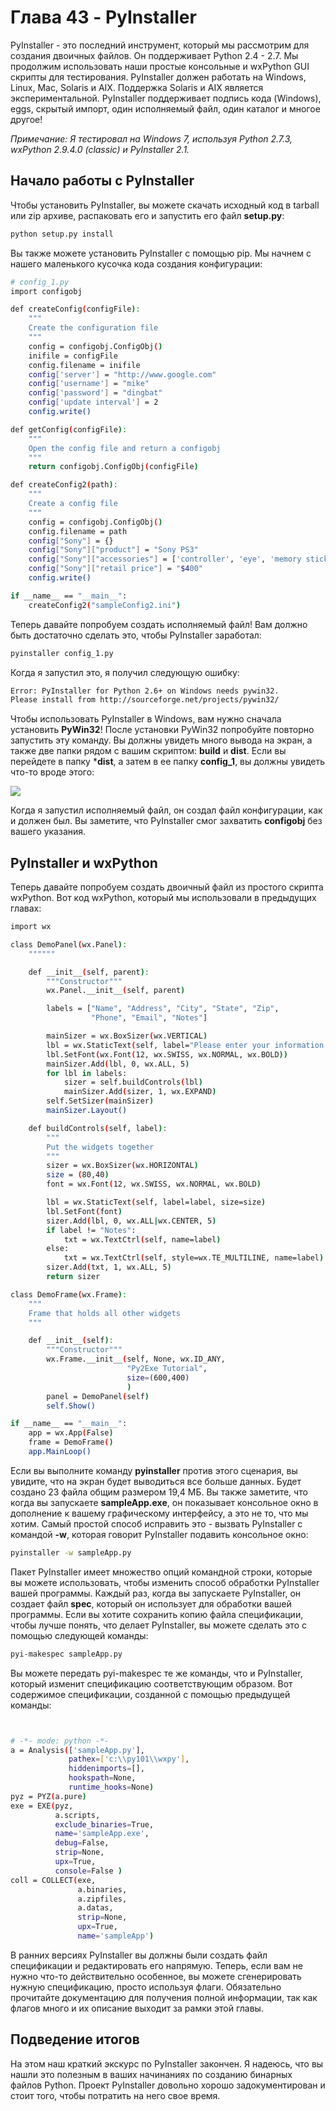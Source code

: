 # Глава 43 - PyInstaller

PyInstaller - это последний инструмент, который мы рассмотрим для создания двоичных файлов. Он поддерживает Python 2.4 - 2.7. Мы продолжим использовать наши простые консольные и wxPython GUI скрипты для тестирования. PyInstaller должен работать на Windows, Linux, Mac, Solaris и AIX. Поддержка Solaris и AIX является экспериментальной. PyInstaller поддерживает подпись кода (Windows), eggs, скрытый импорт, один исполняемый файл, один каталог и многое другое!

*Примечание: Я тестировал на Windows 7, используя Python 2.7.3, wxPython 2.9.4.0 (classic) и PyInstaller 2.1.*

## Начало работы с PyInstaller

Чтобы установить PyInstaller, вы можете скачать исходный код в tarball или zip архиве, распаковать его и запустить его файл **setup.py**:

```sh
python setup.py install
```

Вы также можете установить PyInstaller с помощью pip. Мы начнем с нашего маленького кусочка кода создания конфигурации:

```sh
# config_1.py
import configobj

def createConfig(configFile):
    """
    Create the configuration file
    """
    config = configobj.ConfigObj()
    inifile = configFile
    config.filename = inifile
    config['server'] = "http://www.google.com"
    config['username'] = "mike"
    config['password'] = "dingbat"
    config['update interval'] = 2
    config.write()

def getConfig(configFile):
    """
    Open the config file and return a configobj
    """
    return configobj.ConfigObj(configFile)

def createConfig2(path):
    """
    Create a config file
    """
    config = configobj.ConfigObj()
    config.filename = path
    config["Sony"] = {}
    config["Sony"]["product"] = "Sony PS3"
    config["Sony"]["accessories"] = ['controller', 'eye', 'memory stick']
    config["Sony"]["retail price"] = "$400"
    config.write()

if __name__ == "__main__":
    createConfig2("sampleConfig2.ini")
```

Теперь давайте попробуем создать исполняемый файл! Вам должно быть достаточно сделать это, чтобы PyInstaller заработал:

```sh
pyinstaller config_1.py
```

Когда я запустил это, я получил следующую ошибку:

```sh
Error: PyInstaller for Python 2.6+ on Windows needs pywin32.
Please install from http://sourceforge.net/projects/pywin32/
```

Чтобы использовать PyInstaller в Windows, вам нужно сначала установить **PyWin32**! После установки PyWin32 попробуйте повторно запустить эту команду. Вы должны увидеть много вывода на экран, а также две папки рядом с вашим скриптом: **build** и **dist**. Если вы перейдете в папку ***dist**, а затем в ее папку **config_1**, вы должны увидеть что-то вроде этого:

![](pyinstaller.jpg)

Когда я запустил исполняемый файл, он создал файл конфигурации, как и должен был. Вы заметите, что PyInstaller смог захватить **configobj** без вашего указания.

## PyInstaller и wxPython

Теперь давайте попробуем создать двоичный файл из простого скрипта wxPython. Вот код wxPython, который мы использовали в предыдущих главах:

```sh
import wx

class DemoPanel(wx.Panel):
    """"""

    def __init__(self, parent):
        """Constructor"""
        wx.Panel.__init__(self, parent)

        labels = ["Name", "Address", "City", "State", "Zip",
                  "Phone", "Email", "Notes"]

        mainSizer = wx.BoxSizer(wx.VERTICAL)
        lbl = wx.StaticText(self, label="Please enter your information here:")
        lbl.SetFont(wx.Font(12, wx.SWISS, wx.NORMAL, wx.BOLD))
        mainSizer.Add(lbl, 0, wx.ALL, 5)
        for lbl in labels:
            sizer = self.buildControls(lbl)
            mainSizer.Add(sizer, 1, wx.EXPAND)
        self.SetSizer(mainSizer)
        mainSizer.Layout()

    def buildControls(self, label):
        """
        Put the widgets together
        """
        sizer = wx.BoxSizer(wx.HORIZONTAL)
        size = (80,40)
        font = wx.Font(12, wx.SWISS, wx.NORMAL, wx.BOLD)

        lbl = wx.StaticText(self, label=label, size=size)
        lbl.SetFont(font)
        sizer.Add(lbl, 0, wx.ALL|wx.CENTER, 5)
        if label != "Notes":
            txt = wx.TextCtrl(self, name=label)
        else:
            txt = wx.TextCtrl(self, style=wx.TE_MULTILINE, name=label)
        sizer.Add(txt, 1, wx.ALL, 5)
        return sizer

class DemoFrame(wx.Frame):
    """
    Frame that holds all other widgets
    """

    def __init__(self):
        """Constructor"""
        wx.Frame.__init__(self, None, wx.ID_ANY,
                          "Py2Exe Tutorial",
                          size=(600,400)
                          )
        panel = DemoPanel(self)
        self.Show()

if __name__ == "__main__":
    app = wx.App(False)
    frame = DemoFrame()
    app.MainLoop()
```

Если вы выполните команду **pyinstaller** против этого сценария, вы увидите, что на экран будет выводиться все больше данных. Будет создано 23 файла общим размером 19,4 МБ. Вы также заметите, что когда вы запускаете **sampleApp.exe**, он показывает консольное окно в дополнение к вашему графическому интерфейсу, а это не то, что мы хотим. Самый простой способ исправить это - вызвать PyInstaller с командой **-w**, которая говорит PyInstaller подавить консольное окно:

```sh
pyinstaller -w sampleApp.py
```

Пакет PyInstaller имеет множество опций командной строки, которые вы можете использовать, чтобы изменить способ обработки PyInstaller вашей программы. Каждый раз, когда вы запускаете PyInstaller, он создает файл **spec**, который он использует для обработки вашей программы. Если вы хотите сохранить копию файла спецификации, чтобы лучше понять, что делает PyInstaller, вы можете сделать это с помощью следующей команды:

```sh
pyi-makespec sampleApp.py
```

Вы можете передать pyi-makespec те же команды, что и PyInstaller, который изменит спецификацию соответствующим образом. Вот содержимое спецификации, созданной с помощью предыдущей команды:

```sh


# -*- mode: python -*-
a = Analysis(['sampleApp.py'],
             pathex=['c:\\py101\\wxpy'],
             hiddenimports=[],
             hookspath=None,
             runtime_hooks=None)
pyz = PYZ(a.pure)
exe = EXE(pyz,
          a.scripts,
          exclude_binaries=True,
          name='sampleApp.exe',
          debug=False,
          strip=None,
          upx=True,
          console=False )
coll = COLLECT(exe,
               a.binaries,
               a.zipfiles,
               a.datas,
               strip=None,
               upx=True,
               name='sampleApp')


```

В ранних версиях PyInstaller вы должны были создать файл спецификации и редактировать его напрямую. Теперь, если вам не нужно что-то действительно особенное, вы можете сгенерировать нужную спецификацию, просто используя флаги. Обязательно прочитайте документацию для получения полной информации, так как флагов много и их описание выходит за рамки этой главы.

## Подведение итогов

На этом наш краткий экскурс по PyInstaller закончен. Я надеюсь, что вы нашли это полезным в ваших начинаниях по созданию бинарных файлов Python. Проект PyInstaller довольно хорошо задокументирован и стоит того, чтобы потратить на него свое время.
